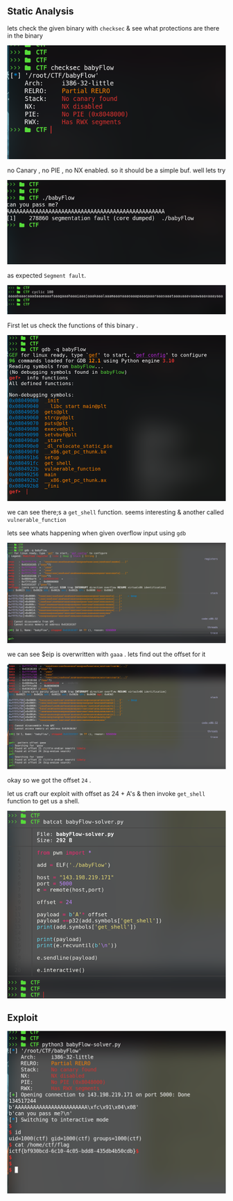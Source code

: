 ## Static Analysis

lets check the given binary with `checksec` & see what protections are there in the binary 

![](../images/pwn1.png)

no Canary , no PIE , no NX enabled. so it should be a simple buf. well lets try 

![](../images/pwn2.png)

as expected `Segment fault`.



![](../images/pwn3.png)

First let us check the functions of this binary .

![](../images/pwn4.png)

we can see there;s a `get_shell` function. seems interesting & another called `vulnerable_function`

lets see whats happening when given overflow input using `gdb`


![](../images/pwn5.png)

we can see $eip is overwritten with `gaaa` . lets find out the offset for it

![](../images/pwn6.png)

okay so we got the offset `24` .

let us craft our exploit with offset as 24 + A's & then invoke `get_shell` function to get us a shell.

![](../images/pwne7.png)

## Exploit

![](../images/final-pwn.png)
